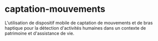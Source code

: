 # captation-mouvements

L'utilisation de dispositif mobile de captation de mouvements et de bras haptique pour la détection d'activités humaines dans un contexte de patrimoine et d'assistance de vie.
